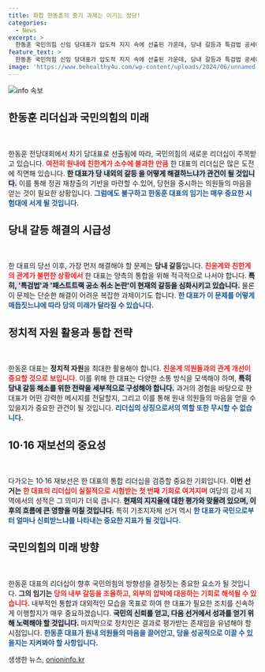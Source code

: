 ```yaml
---
title: 화합 한동훈의 중기 과제는 이기는 정당!
categories:
  - News
excerpt: >
  한동훈 국민의힘 신임 당대표가 압도적 지지 속에 선출된 가운데, 당내 갈등과 특검법 공세에 어떻게 대응할지 주목된다. 10·16 재보선이 첫 리더십 시험대가 될 것으로 예상되며, 성공 여부가 향후 지도부 안정에 결정적 영향을 미칠 전망이다.
feature_text: >
  한동훈 국민의힘 신임 당대표가 압도적 지지 속에 선출된 가운데, 당내 갈등과 특검법 공세에 어떻게 대응할지 주목된다. 10·16 재보선이 첫 리더십 시험대가 될 것으로 예상되며, 성공 여부가 향후 지도부 안정에 결정적 영향을 미칠 전망이다.
image: 'https://www.behealthy4u.com/wp-content/uploads/2024/06/unnamed-file.png'
---
```


<p><img src="https://www.behealthy4u.com/wp-content/uploads/2024/06/unnamed-file.png" alt="info 속보" /></p>

<h2 data-ke-size="size26">한동훈 리더십과 국민의힘의 미래</h2>

<p data-ke-size="size16">&nbsp;</p>

<p>한동훈 전당대회에서 차기 당대표로 선출됨에 따라, 국민의힘의 새로운 리더십이 주목받고 있습니다. <b><span style="color: #ee2323;">여전히 원내에 친한계가 소수에 불과한 만큼</span></b> 한 대표의 리더십은 많은 도전에 직면해 있습니다. <b><span style="background-color: #21538527;">한 대표가 당 내외의 갈등 을 어떻게 해결하느냐가 관건이 될 것입니다.</span></b> 이를 통해 정권 재창출의 기반을 마련할 수 있어, 당헌을 중시하는 의원들의 마음을 얻는 것이 필요한 상황입니다. <b><span style="color: #1a5490;">그럼에도 불구하고 한동훈 대표의 임기는 매우 중요한 시험대에 서게 될 것입니다.</span></b> </p>

<h2 data-ke-size="size26">당내 갈등 해결의 시급성</h2>

<p data-ke-size="size16">&nbsp;</p>

<p>한 대표의 당선 이후, 가장 먼저 해결해야 할 문제는 <b>당내 갈등</b>입니다. <b><span style="color: #ee2323;">친윤계와 친한계의 관계가 불편한 상황에서</span></b> 한 대표는 양측의 통합을 위해 적극적으로 나서야 합니다. <b><span style="background-color: #21538527;">특히, '특검법'과 '패스트트랙 공소 취소 논란'이 현재의 갈등을 심화시키고 있습니다.</span></b> 물론 이 문제는 단순한 해결이 어려운 복잡한 과제이기도 합니다. <b><span style="color: #1a5490;">한 대표가 이 문제를 어떻게 매듭짓느냐에 따라 당의 미래가 달라질 수 있습니다.</span></b></p>

<h2 data-ke-size="size26">정치적 자원 활용과 통합 전략</h2>

<p data-ke-size="size16">&nbsp;</p>

<p>한동훈 대표는 <b>정치적 자원</b>을 최대한 활용해야 합니다. <b><span style="color: #ee2323;">친윤계 의원들과의 관계 개선이 중요할 것으로 보입니다.</span></b> 이를 위해 한 대표는 다양한 소통 방식을 모색해야 하며, <b><span style="background-color: #21538527;">특히 당내 갈등 해소를 위한 전략을 세부적으로 구성해야 합니다.</span></b> 과거의 경험을 바탕으로 한 대표가 어떤 강력한 메시지를 전달할지, 그리고 이를 통해 원내 의원들의 마음을 얻을 수 있을지가 중요한 관건이 될 것입니다. <b><span style="color: #1a5490;">리더십의 상징으로서의 역할 또한 무시할 수 없습니다.</span></b></p>

<h2 data-ke-size="size26">10·16 재보선의 중요성</h2>

<p data-ke-size="size16">&nbsp;</p>

<p>다가오는 10·16 재보선은 한 대표의 통합 리더십을 검증할 중요한 기회입니다. <b>이번 선거는</b> <b><span style="color: #ee2323;">한 대표의 리더십이 실질적으로 시험받는 첫 번째 기회로 여겨지며</span></b> 여당의 강세 지역에서의 성적은 그 의미가 더욱 큽니다. <b><span style="background-color: #21538527;">현재의 지지율에 대한 평가와 맞물려 있으며, 이후의 흐름에 큰 영향을 미칠 것입니다.</span></b> 특히 기초지자체 선거 역시 <b><span style="color: #1a5490;">한 대표가 국민으로부터 얼마나 신뢰받느냐를 나타내는 중요한 지표가 될 것입니다.</span></b> </p>

<h2 data-ke-size="size26">국민의힘의 미래 방향</h2>

<p data-ke-size="size16">&nbsp;</p>

<p>한동훈 대표의 리더십이 향후 국민의힘의 방향성을 결정짓는 중요한 요소가 될 것입니다. <b>그의 임기는</b> <b><span style="color: #ee2323;">당의 내부 갈등을 조율하고, 외부의 압박에 대응하는 기회로 해석될 수 있습니다.</span></b> 내부적인 통합과 대외적인 모습을 목표로 하여 한 대표가 필요한 조치를 신속하게 이행할지가 매우 중요하겠습니다. <b><span style="background-color: #21538527;">국민의 신뢰를 얻고, 다음 선거에서 성과를 얻기 위해 노력해야 할 것입니다.</span></b> 마지막으로 정치인은 결과로 평가받는 존재임을 유념해야 할 시점입니다. <b><span style="color: #1a5490;">한동훈 대표가 원내 의원들의 마음을 끌어안고, 당을 성공적으로 이끌 수 있을지는 지켜봐야 할 사항입니다.</span></b> </p>

<p data-ke-size="size16"></p>
생생한 뉴스, <a href="https://onioninfo.kr" rel="dofollow">onioninfo.kr</a>



